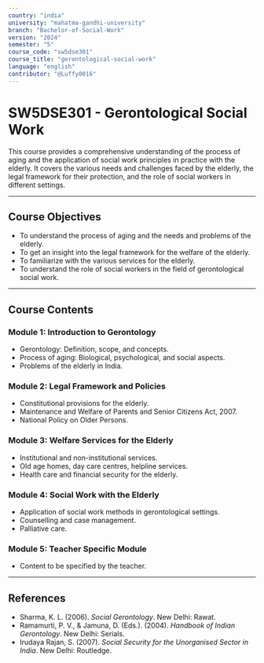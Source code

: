 ```yaml
---
country: "india"
university: "mahatma-gandhi-university"
branch: "Bachelor-of-Social-Work"
version: "2024"
semester: "5"
course_code: "sw5dse301"
course_title: "gerontological-social-work"
language: "english"
contributor: "@Luffy0016"
---
```

# SW5DSE301 - Gerontological Social Work

This course provides a comprehensive understanding of the process of aging and the application of social work principles in practice with the elderly. It covers the various needs and challenges faced by the elderly, the legal framework for their protection, and the role of social workers in different settings.

---
## Course Objectives

* To understand the process of aging and the needs and problems of the elderly.
* To get an insight into the legal framework for the welfare of the elderly.
* To familiarize with the various services for the elderly.
* To understand the role of social workers in the field of gerontological social work.

---
## Course Contents

### Module 1: Introduction to Gerontology
* Gerontology: Definition, scope, and concepts.
* Process of aging: Biological, psychological, and social aspects.
* Problems of the elderly in India.

### Module 2: Legal Framework and Policies
* Constitutional provisions for the elderly.
* Maintenance and Welfare of Parents and Senior Citizens Act, 2007.
* National Policy on Older Persons.

### Module 3: Welfare Services for the Elderly
* Institutional and non-institutional services.
* Old age homes, day care centres, helpline services.
* Health care and financial security for the elderly.

### Module 4: Social Work with the Elderly
* Application of social work methods in gerontological settings.
* Counselling and case management.
* Palliative care.

### Module 5: Teacher Specific Module
* Content to be specified by the teacher.

---
## References
* Sharma, K. L. (2006). *Social Gerontology*. New Delhi: Rawat.
* Ramamurti, P. V., & Jamuna, D. (Eds.). (2004). *Handbook of Indian Gerontology*. New Delhi: Serials.
* Irudaya Rajan, S. (2007). *Social Security for the Unorganised Sector in India*. New Delhi: Routledge.